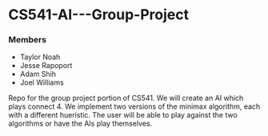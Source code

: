 # CS541-AI---Group-Project
### Members
- Taylor Noah
- Jesse Rapoport
- Adam Shih
- Joel Williams

Repo for the group project portion of CS541.  We will create an AI which  plays connect 4.
We implement two versions of the minimax algorithm, each with a different hueristic. The user will be able to play against the two  
algorithms or have the AIs play themselves.
